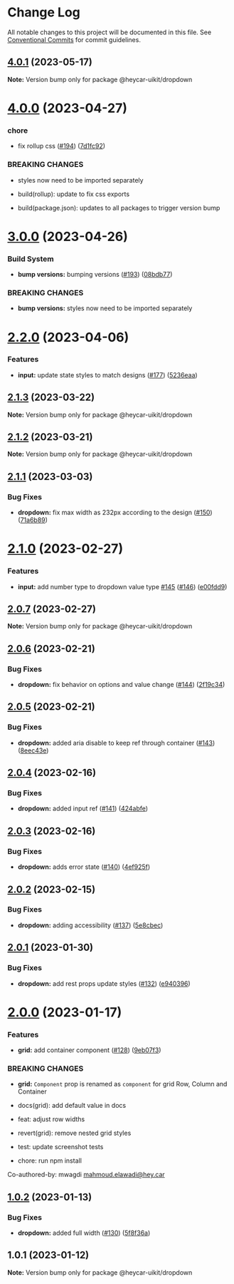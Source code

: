 # Change Log

All notable changes to this project will be documented in this file.
See [Conventional Commits](https://conventionalcommits.org) for commit guidelines.

## [4.0.1](https://github.com/hey-car/heycar-uikit/compare/@heycar-uikit/dropdown@4.0.0...@heycar-uikit/dropdown@4.0.1) (2023-05-17)

**Note:** Version bump only for package @heycar-uikit/dropdown





# [4.0.0](https://github.com/hey-car/heycar-uikit/compare/@heycar-uikit/dropdown@3.0.0...@heycar-uikit/dropdown@4.0.0) (2023-04-27)


### chore

* fix rollup css ([#194](https://github.com/hey-car/heycar-uikit/issues/194)) ([7d1fc92](https://github.com/hey-car/heycar-uikit/commit/7d1fc92711ce1ee6004359e39ecb46b8b6c49204))


### BREAKING CHANGES

* styles now need to be imported separately

* build(rollup): update to fix css exports

* build(package.json): updates to all packages to trigger version bump





# [3.0.0](https://github.com/hey-car/heycar-uikit/compare/@heycar-uikit/dropdown@2.2.0...@heycar-uikit/dropdown@3.0.0) (2023-04-26)


### Build System

* **bump versions:** bumping versions ([#193](https://github.com/hey-car/heycar-uikit/issues/193)) ([08bdb77](https://github.com/hey-car/heycar-uikit/commit/08bdb771e58c3bbecfd370bf3df8d3e2c7b490f2))


### BREAKING CHANGES

* **bump versions:** styles now need to be imported separately





# [2.2.0](https://github.com/hey-car/heycar-uikit/compare/@heycar-uikit/dropdown@2.1.3...@heycar-uikit/dropdown@2.2.0) (2023-04-06)


### Features

* **input:** update state styles to match designs ([#177](https://github.com/hey-car/heycar-uikit/issues/177)) ([5236eaa](https://github.com/hey-car/heycar-uikit/commit/5236eaa4bacdc45df1db5891c31768df4490b1bd))





## [2.1.3](https://github.com/hey-car/heycar-uikit/compare/@heycar-uikit/dropdown@2.1.2...@heycar-uikit/dropdown@2.1.3) (2023-03-22)

**Note:** Version bump only for package @heycar-uikit/dropdown





## [2.1.2](https://github.com/hey-car/heycar-uikit/compare/@heycar-uikit/dropdown@2.1.1...@heycar-uikit/dropdown@2.1.2) (2023-03-21)

**Note:** Version bump only for package @heycar-uikit/dropdown





## [2.1.1](https://github.com/hey-car/heycar-uikit/compare/@heycar-uikit/dropdown@2.1.0...@heycar-uikit/dropdown@2.1.1) (2023-03-03)


### Bug Fixes

* **dropdown:** fix max width as 232px according to the design ([#150](https://github.com/hey-car/heycar-uikit/issues/150)) ([71a6b89](https://github.com/hey-car/heycar-uikit/commit/71a6b89f295e7a9ad44e594ae49748f38d0d544f))





# [2.1.0](https://github.com/hey-car/heycar-uikit/compare/@heycar-uikit/dropdown@2.0.7...@heycar-uikit/dropdown@2.1.0) (2023-02-27)


### Features

* **input:** add number type to dropdown value type [#145](https://github.com/hey-car/heycar-uikit/issues/145) ([#146](https://github.com/hey-car/heycar-uikit/issues/146)) ([e00fdd9](https://github.com/hey-car/heycar-uikit/commit/e00fdd953e5de4292a5d76e440ecb9e58c350e3a))





## [2.0.7](https://github.com/hey-car/heycar-uikit/compare/@heycar-uikit/dropdown@2.0.6...@heycar-uikit/dropdown@2.0.7) (2023-02-27)

**Note:** Version bump only for package @heycar-uikit/dropdown





## [2.0.6](https://github.com/hey-car/heycar-uikit/compare/@heycar-uikit/dropdown@2.0.5...@heycar-uikit/dropdown@2.0.6) (2023-02-21)


### Bug Fixes

* **dropdown:** fix behavior on options and value change ([#144](https://github.com/hey-car/heycar-uikit/issues/144)) ([2f19c34](https://github.com/hey-car/heycar-uikit/commit/2f19c34fb6cde194a59e0a51f1eea0a1504be784))





## [2.0.5](https://github.com/hey-car/heycar-uikit/compare/@heycar-uikit/dropdown@2.0.4...@heycar-uikit/dropdown@2.0.5) (2023-02-21)


### Bug Fixes

* **dropdown:** added aria disable to keep ref through container ([#143](https://github.com/hey-car/heycar-uikit/issues/143)) ([8eec43e](https://github.com/hey-car/heycar-uikit/commit/8eec43e272671b60290e40d43da8ecc9f2156e3d))





## [2.0.4](https://github.com/hey-car/heycar-uikit/compare/@heycar-uikit/dropdown@2.0.3...@heycar-uikit/dropdown@2.0.4) (2023-02-16)


### Bug Fixes

* **dropdown:** added input ref ([#141](https://github.com/hey-car/heycar-uikit/issues/141)) ([424abfe](https://github.com/hey-car/heycar-uikit/commit/424abfe9aa295e682bb3a123329c6d93eefd8366))





## [2.0.3](https://github.com/hey-car/heycar-uikit/compare/@heycar-uikit/dropdown@2.0.2...@heycar-uikit/dropdown@2.0.3) (2023-02-16)


### Bug Fixes

* **dropdown:** adds error state ([#140](https://github.com/hey-car/heycar-uikit/issues/140)) ([4ef925f](https://github.com/hey-car/heycar-uikit/commit/4ef925f3cc4db119a3dc3b0da7c7566d5ba4bcac))





## [2.0.2](https://github.com/hey-car/heycar-uikit/compare/@heycar-uikit/dropdown@2.0.1...@heycar-uikit/dropdown@2.0.2) (2023-02-15)


### Bug Fixes

* **dropdown:** adding accessibility ([#137](https://github.com/hey-car/heycar-uikit/issues/137)) ([5e8cbec](https://github.com/hey-car/heycar-uikit/commit/5e8cbec6755771216244e36675f8ff7c79bcbfb5))





## [2.0.1](https://github.com/hey-car/heycar-uikit/compare/@heycar-uikit/dropdown@2.0.0...@heycar-uikit/dropdown@2.0.1) (2023-01-30)


### Bug Fixes

* **dropdown:** add rest props update styles ([#132](https://github.com/hey-car/heycar-uikit/issues/132)) ([e940396](https://github.com/hey-car/heycar-uikit/commit/e94039645dee00dd18711fe4256636dea49969d9))





# [2.0.0](https://github.com/hey-car/heycar-uikit/compare/@heycar-uikit/dropdown@1.0.2...@heycar-uikit/dropdown@2.0.0) (2023-01-17)


### Features

* **grid:** add container component ([#128](https://github.com/hey-car/heycar-uikit/issues/128)) ([9eb07f3](https://github.com/hey-car/heycar-uikit/commit/9eb07f398b991bb8b98cc7b7c073496febfdc78b))


### BREAKING CHANGES

* **grid:** `Component` prop is renamed as `component` for grid Row, Column and Container

* docs(grid): add default value in docs

* feat: adjust row widths

* revert(grid): remove nested grid styles

* test: update screenshot tests

* chore: run npm install

Co-authored-by: mwagdi <mahmoud.elawadi@hey.car>





## [1.0.2](https://github.com/hey-car/heycar-uikit/compare/@heycar-uikit/dropdown@1.0.1...@heycar-uikit/dropdown@1.0.2) (2023-01-13)


### Bug Fixes

* **dropdown:** added full width ([#130](https://github.com/hey-car/heycar-uikit/issues/130)) ([5f8f36a](https://github.com/hey-car/heycar-uikit/commit/5f8f36a6b7d80890c6ed59a2590571023b5e0b5a))





## 1.0.1 (2023-01-12)

**Note:** Version bump only for package @heycar-uikit/dropdown
